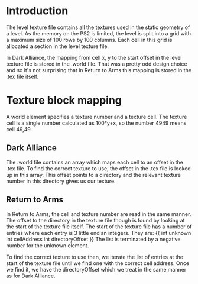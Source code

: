 # Introduction #

The level texture file contains all the textures used in the static geometry
of a level. As the memory on the PS2 is limited, the level is split into a grid with a maximum size of 100 rows by 100 columns. Each cell in this grid is allocated a section in the level texture file.

In Dark Alliance, the mapping from cell x, y to the start offset in the level texture file is stored in the .world file. That was a pretty odd design choice and so it's not surprising that in Return to Arms this mapping is stored in the .tex file itself.

# Texture block mapping #

A world element specifies a texture number and a texture cell. The texture cell is a single number calculated as 100\*y+x, so the number 4949 means cell 49,49.

## Dark Alliance ##

The .world file contains an array which maps each cell to an offset in the .tex file. To find the correct texture to use, the offset in the .tex file is looked up in this array. This offset points to a directory and the relevant texture number in this directory gives us our texture.

## Return to Arms ##

In Return to Arms, the cell and texture number are read in the same manner.
The offset to the directory in the texture file though is found by looking at the start of the texture file itself. The start of the texture file has a number of entries where each entry is 3 little endian integers. They are:
{{
int unknown
int cellAddress
int directoryOffset
}}
The list is terminated by a negative number for the unknown element.

To find the correct texture to use then, we iterate the list of entries at the start of the texture file until we find one with the correct cell address. Once we find it, we have the directoryOffset which we treat in the same manner as for Dark Alliance.